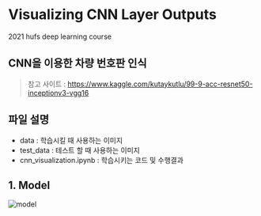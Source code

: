 # Visualizing CNN Layer Outputs
2021 hufs deep learning course
## CNN을 이용한 차량 번호판 인식 
> 참고 사이트 : https://www.kaggle.com/kutaykutlu/99-9-acc-resnet50-inceptionv3-vgg16
## 파일 설명
* data : 학습시킬 때 사용하는 이미지
* test_data : 테스트 할 때 사용하는 이미지
* cnn_visualization.ipynb : 학습시키는 코드 및 수행결과
## 1. Model
![model](https://user-images.githubusercontent.com/52366841/125264930-4da47380-e33f-11eb-81ee-bb2cd37a310d.PNG)
